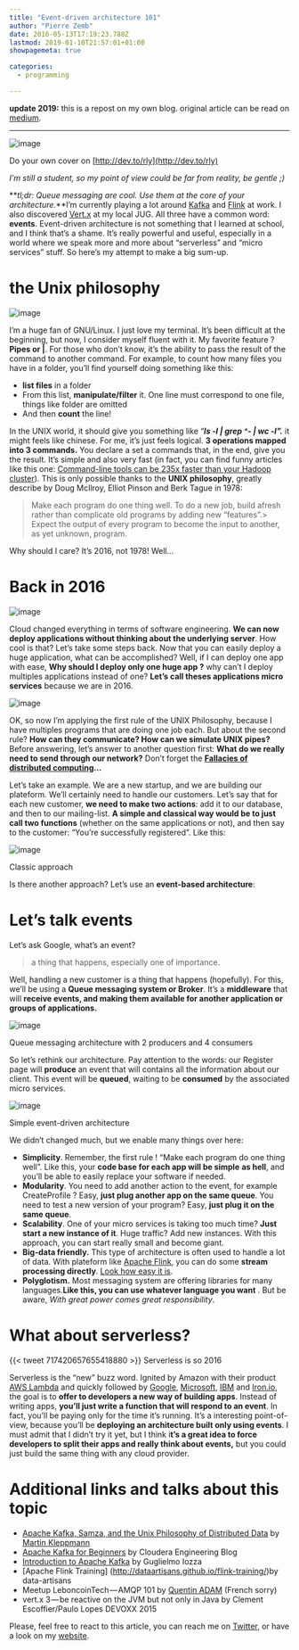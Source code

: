 ```yaml
---
title: "Event-driven architecture 101"
author: "Pierre Zemb"
date: 2016-05-13T17:19:23.788Z
lastmod: 2019-01-10T21:57:01+01:00
showpagemeta: true

categories:
  - programming

---
```


**update 2019:** this is a repost on my own blog. original article can be read on [medium](https://medium.com/@PierreZ/event-driven-architecture-101-d8e13cc4c656).

---


![image](/posts/eventdriven-architecture-101/images/1.png)

Do your own cover on [http://dev.to/rly](http://dev.to/rly)

_I’m still a student, so my point of view could be far from reality, be gentle ;)_

**_tl;dr: Queue messaging are cool. Use them at the core of your architecture._**I’m currently playing a lot around [Kafka](https://kafka.apache.org/) and [Flink](https://flink.apache.org/) at work. I also discovered [Vert.x](http://vertx.io/) at my local JUG. All three have a common word: **events**. Event-driven architecture is not something that I learned at school, and I think that’s a shame. It’s really powerful and useful, especially in a world where we speak more and more about “serverless” and “micro services” stuff. So here’s my attempt to make a big sum-up.

# the Unix philosophy

![image](/posts/eventdriven-architecture-101/images/2.gif)


I’m a huge fan of GNU/Linux. I just love my terminal. It’s been difficult at the beginning, but now, I consider myself fluent with it. My favorite feature ? **Pipes or |**. For those who don’t know, it’s the ability to pass the result of the command to another command. For example, to count how many files you have in a folder, you’ll find yourself doing something like this:

*   **list files** in a folder
*   From this list, **manipulate/filter** it. One line must correspond to one file, things like folder are omitted
*   And then **count** the line!

In the UNIX world, it should give you something like “**_ls -l | grep ^- | wc -l”._** it might feels like chinese. For me, it’s just feels logical. **3 operations mapped into 3 commands.** You declare a set a commands that, in the end, give you the result. It’s simple and also very fast (in fact, you can find funny articles like this one: [Command-line tools can be 235x faster than your Hadoop cluster](http://aadrake.com/command-line-tools-can-be-235x-faster-than-your-hadoop-cluster.html)). This is only possible thanks to the **UNIX philosophy**, greatly describe by Doug McIlroy, Elliot Pinson and Berk Tague in 1978:

> Make each program do one thing well. To do a new job, build afresh rather than complicate old programs by adding new “features”.> Expect the output of every program to become the input to another, as yet unknown, program.

Why should I care? It’s 2016, not 1978! Well…

# Back in 2016

![image](/posts/eventdriven-architecture-101/images/3.gif)


Cloud changed everything in terms of software engineering. **We can now deploy applications without thinking about the underlying server**. How cool is that? Let’s take some steps back. Now that you can easily deploy a huge application, what can be accomplished? Well, if I can deploy one app with ease, **Why should I deploy only one huge app ?** why can’t I deploy multiples applications instead of one? **Let’s call theses applications micro services** because we are in 2016.


![image](/posts/eventdriven-architecture-101/images/4.png)

OK, so now I’m applying the first rule of the UNIX Philosophy, because I have multiples programs that are doing one job each. But about the second rule? **How can they communicate? How can we simulate UNIX pipes?** Before answering, let’s answer to another question first: **What do we really need to send through our network?** Don’t forget the  [**Fallacies of distributed computing**](https://en.wikipedia.org/wiki/Fallacies_of_distributed_computing)**…**

Let’s take an example. We are a new startup, and we are building our plateform. We’ll certainly need to handle our customers. Let’s say that for each new customer, **we need to make two actions**: add it to our database, and then to our mailing-list. **A simple and classical way would be to just call two functions** (whether on the same applications or not), and then say to the customer: “You’re successfully registered”. Like this:

![image](/posts/eventdriven-architecture-101/images/5.png)

Classic approach

Is there another approach? Let’s use an **event-based architecture**:

# **Let’s talk events**

Let’s ask Google, what’s an event?

> a thing that happens, especially one of importance.

Well, handling a new customer is a thing that happens (hopefully). For this, we’ll be using a **Queue messaging system or Broker**. It’s a **middleware** that will **receive events, and making them available for another application or groups of applications.**


![image](/posts/eventdriven-architecture-101/images/6.gif)

Queue messaging architecture with 2 producers and 4 consumers


So let’s rethink our architecture. Pay attention to the words: our Register page will **produce** an event that will contains all the information about our client. This event will be **queued**, waiting to be **consumed** by the associated micro services.


![image](/posts/eventdriven-architecture-101/images/7.png)

Simple event-driven architecture

We didn’t changed much, but we enable many things over here:

*   **Simplicity**. Remember, the first rule ! “Make each program do one thing well”. Like this, your **code base for each app will be simple** **as hell**, and you’ll be able to easily replace your software if needed.
*   **Modularity**. You need to add another action to the event, for example CreateProfile ? Easy, **just plug another app on the same queue**. You need to test a new version of your program? Easy, **just plug it on the same queue**.
*   **Scalability**. One of your micro services is taking too much time? **Just start a new instance of it**. Huge traffic? Add new instances. With this approach, you can start really small and become giant.
*   **Big-data friendly.** This type of architecture is often used to handle a lot of data. With plateform like [Apache Flink](http://flink.apache.org), you can do some **stream processing directly**. [Look how easy it is](https://ci.apache.org/projects/flink/flink-docs-master/apis/streaming/index.html#example-program).
*   **Polyglotism.** Most messaging system are offering libraries for many languages.**Like this, you can use whatever language you want** . But be aware, _With great power comes great responsibility_.

# **What about serverless?**

{{< tweet 717420657655418880 >}}
Serverless is so 2016


Serverless is the “new” buzz word. Ignited by Amazon with their product [AWS Lambda](https://aws.amazon.com/lambda/) and quickly followed by [Google](https://cloud.google.com/functions/docs), [Microsoft](https://azure.microsoft.com/en-us/services/functions/), [IBM](https://new-console.ng.bluemix.net/openwhisk/) and [Iron.io](https://www.iron.io/introducing-aws-lambda-support), the goal is to **offer to developers a new way of building apps**. Instead of writing apps, **you’ll just write a function that will respond to an event**. In fact, you’ll be paying only for the time it’s running. It’s a interesting point-of-view, because you’ll be **deploying an architecture built only using events**. I must admit that I didn’t try it yet, but I think i**t’s a great idea to force developers to split their apps and really think about events,** but you could just build the same thing with any cloud provider.

# Additional links and talks about this topic

*   [Apache Kafka, Samza, and the Unix Philosophy of Distributed Data](http://www.confluent.io/blog/apache-kafka-samza-and-the-unix-philosophy-of-distributed-data) by [Martin Kleppmann](https://medium.com/u/13be457aed12)
*   [Apache Kafka for Beginners](http://blog.cloudera.com/blog/2014/09/apache-kafka-for-beginners/) by Cloudera Engineering Blog
*   [Introduction to Apache Kafka](https://www.voxxed.com/blog/2016/04/introduction-apache-kafka/) by Guglielmo Iozza
*   [Apache Flink Training] (http://dataartisans.github.io/flink-training/)by data-artisans
* Meetup LeboncoinTech — AMQP 101 by [Quentin ADAM](https://medium.com/u/58ea5a89aaae) (French sorry)
* vert.x 3 — be reactive on the JVM but not only in Java by Clement Escoffier/Paulo Lopes DEVOXX 2015

Please, feel free to react to this article, you can reach me on [Twitter](https://twitter.com/PierreZ), or have a look on my [website](https://pierrezemb.fr).
